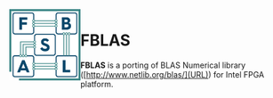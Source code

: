 <img align="left" width="128" height="128" src="/misc/fblas_logo.png?raw=true">

# FBLAS

**FBLAS** is a porting of BLAS Numerical library ([http://www.netlib.org/blas/](URL)) for Intel FPGA platform. 